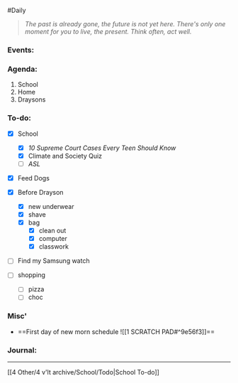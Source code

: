 #Daily
>*The past is already gone, the future is not yet here. There's only one moment for you to live, the present.*
>*Think often, act well.*
### Events:

### Agenda:
1. School
2. Home
3. Draysons
### To-do:
- [x] School
	- [x] *10 Supreme Court Cases Every Teen Should Know*
	- [x] Climate and Society Quiz
	- [ ] *ASL*

- [x] Feed Dogs
- [x] Before Drayson
	- [x] new underwear 
	- [x] shave
	- [x] bag
		- [x] clean out
		- [x] computer
		- [x] classwork
- [ ] Find my Samsung watch

- [ ] shopping
	- [ ] pizza
	- [ ] choc
### Misc'
- ==First day of new morn schedule ![[1 SCRATCH PAD#^9e56f3]]==
### Journal:

---
[[4 Other/4 v'lt archive/School/Todo|School To-do]]
